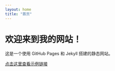 ```yaml
---
layout: home
title: "首页"
---
```


# 欢迎来到我的网站！

这是一个使用 GitHub Pages 和 Jekyll 搭建的静态网站。

[点击这里查看示例链接](#)
